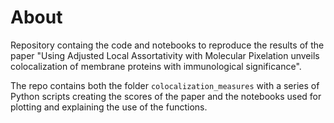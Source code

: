 # About

Repository containg the code and notebooks to reproduce the results of the paper "Using Adjusted Local Assortativity with Molecular Pixelation unveils colocalization of membrane proteins with immunological significance".

The repo contains both the folder `colocalization_measures` with a series of Python scripts creating the scores of the paper and the notebooks used for plotting and explaining the use of the functions.
